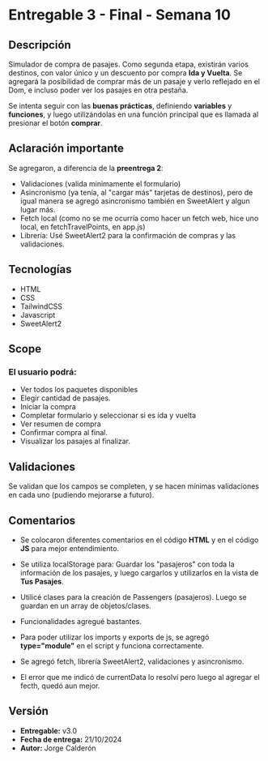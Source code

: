 # Entregable 3 - Final - Semana 10

## Descripción
Simulador de compra de pasajes. Como segunda etapa, existirán varios destinos, con valor único y un descuento por compra **Ida y Vuelta**. Se agregará la posibilidad de comprar más de un pasaje y verlo reflejado en el Dom, e incluso poder ver los pasajes en otra pestaña.

Se intenta seguir con las **buenas prácticas**, definiendo **variables** y **funciones**, y luego utilizándolas en una función principal que es llamada al presionar el botón **comprar**.

## Aclaración importante

Se agregaron, a diferencia de la **preentrega 2**: 

- Validaciones (valida minimamente el formulario)
- Asincronismo (ya tenía, al "cargar más" tarjetas de destinos), pero de igual manera se agregó asincronismo también en SweetAlert y algun lugar más.
- Fetch local (como no se me ocurría como hacer un fetch web, hice uno local, en fetchTravelPoints, en app.js)
- Librería: Usé SweetAlert2 para la confirmación de compras y las validaciones.

## Tecnologías

- HTML
- CSS
- TailwindCSS
- Javascript
- SweetAlert2

## Scope

### El usuario podrá: 

- Ver todos los paquetes disponibles
- Elegir cantidad de pasajes.
- Iniciar la compra
- Completar formulario y seleccionar si es ida y vuelta
- Ver resumen de compra
- Confirmar compra al final.
- Visualizar los pasajes al finalizar.

## Validaciones

Se validan que los campos se completen, y se hacen mínimas validaciones en cada uno (pudiendo mejorarse a futuro).

## Comentarios

- Se colocaron diferentes comentarios en el código **HTML** y en el código **JS** para mejor entendimiento.

- Se utiliza localStorage para: Guardar los "pasajeros" con toda la información de los pasajes, y luego cargarlos y utilizarlos en la vista de **Tus Pasajes**.

- Utilicé clases para la creación de Passengers (pasajeros). Luego se guardan en un array de objetos/clases.

- Funcionalidades agregué bastantes.

- Para poder utilizar los imports y exports de js, se agregó **type="module"** en el script y funciona correctamente.

- Se agregó fetch, librería SweetAlert2, validaciones y asincronismo.

- El error que me indicó de currentData lo resolví pero luego al agregar el fecth, quedó aun mejor.

## Versión

- **Entregable:** v3.0 
- **Fecha de entrega:** 21/10/2024
- **Autor:** Jorge Calderón